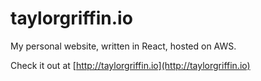 # taylorgriffin.io

My personal website, written in React, hosted on AWS.

Check it out at [http://taylorgriffin.io](http://taylorgriffin.io)
